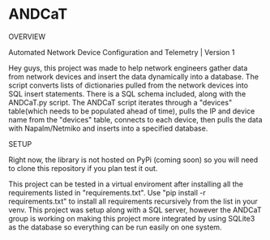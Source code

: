 # ANDCaT

OVERVIEW

Automated Network Device Configuration and Telemetry | Version 1

Hey guys, this project was made to help network engineers gather data from network devices and insert the data dynamically into a database. The script converts lists of dictionaries pulled from the network devices into SQL insert statements. There is a SQL schema included, along with the ANDCaT.py script. The ANDCaT script iterates through a "devices" table(which needs to be populated ahead of time), pulls the IP and device name from the "devices" table, connects to each device, then pulls the data with Napalm/Netmiko and inserts into a specified database. 

SETUP

Right now, the library is not hosted on PyPi (coming soon) so you will need to clone this repository if you plan test it out.

This project can be tested in a virtual enviroment after installing all the requirements listed in "requirements.txt". Use "pip install -r requirements.txt" to install all requirements recursively from the list in your venv. This project was setup along with a SQL server, however the ANDCaT group is working on making this project more integrated by using SQLite3 as the database so everything can be run easily on one system. 
